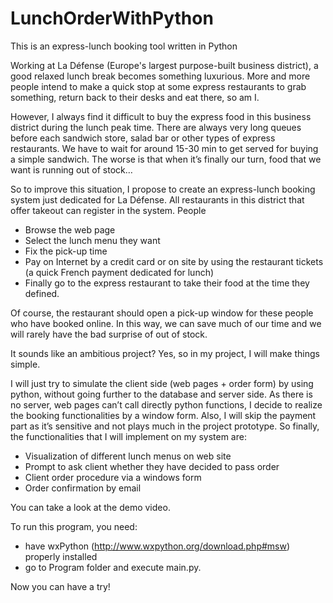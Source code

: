 # LunchOrderWithPython
This is an express-lunch booking tool written in Python

Working at La Défense (Europe's largest purpose-built business district), a good relaxed lunch break becomes something luxurious. More and more people intend to make a quick stop at some express restaurants to grab something, return back to their desks and eat there, so am I. 

However, I always find it difficult to buy the express food in this business district during the lunch peak time. There are always very long queues before each sandwich store, salad bar or other types of express restaurants. We have to wait for around 15-30 min to get served for buying a simple sandwich. The worse is that when it’s finally our turn, food that we want is running out of stock…

So to improve this situation, I propose to create an express-lunch booking system just dedicated for La Défense. All restaurants in this district that offer takeout can register in the system. People
-	Browse the web page
-	Select the lunch menu they want
-	Fix the pick-up time
-	Pay on Internet by a credit card or on site by using the restaurant tickets (a quick French payment dedicated for lunch)
-	Finally go to the express restaurant to take their food at the time they defined. 

Of course, the restaurant should open a pick-up window for these people who have booked online. In this way, we can save much of our time and we will rarely have the bad surprise of out of stock.

It sounds like an ambitious project? Yes, so in my project, I will make things simple. 

I will just try to simulate the client side (web pages + order form) by using python, without going further to the database and server side. As there is no server, web pages can’t call directly python functions, I decide to realize the booking functionalities by a window form. Also, I will skip the payment part as it’s sensitive and not plays much in the project prototype. So finally, the functionalities that I will implement on my system are:  
-	Visualization of different lunch menus on web site
-	Prompt to ask client whether they have decided to pass order
-	Client order procedure via a windows form
-	Order confirmation by email

You can take a look at the demo video.

To run this program, you need:

- have wxPython (http://www.wxpython.org/download.php#msw) properly installed
- go to Program folder and execute main.py.

Now you can have a try!

